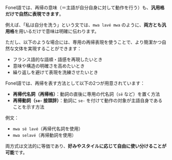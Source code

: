 Fonel語では、再帰の意味（＝主語が自分自身に対して動作を行う）も、**汎用格だけで自然に表現できます**。

例えば、「私は自分を洗う」という文では、`mwa lavé mwa` のように、**両方とも汎用格**を用いるだけで意味は明確に伝わります。

ただし、以下のような場合には、専用の再帰表現を使うことで、より簡潔かつ自然な文体を実現することができます：

- フランス語的な語順・語感を再現したいとき  
- 意味や構造の明確さを高めたいとき  
- 繰り返しを避けて表現を洗練させたいとき

Fonel語では、再帰を表す方法として以下の2つが用意されています：

- **再帰代名詞（再帰格）**：動詞の直後に専用の代名詞（`së` など）を置く方法  
- **再帰動詞（`se-` 接頭辞）**：動詞に `se-` を付けて動作の対象が主語自身であることを示す方法

例文：  
- `mwa së lavé`（再帰代名詞を使用）  
- `mwa selavé`（再帰動詞を使用）

両方式は文法的に等価であり、**好みやスタイルに応じて自由に使い分けることが可能**です。
